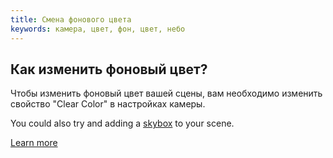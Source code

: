 ```yaml
---
title: Смена фонового цвета
keywords: камера, цвет, фон, цвет, небо
---
```


## Как изменить фоновый цвет?

Чтобы изменить фоновый цвет вашей сцены, вам необходимо изменить свойство "Clear Color" в настройках камеры.

You could also try and adding a [skybox](https://developer.playcanvas.com/en/user-manual/assets/cubemaps/) to your scene.

[Learn more](https://developer.playcanvas.com/en/user-manual/packs/components/camera/)

